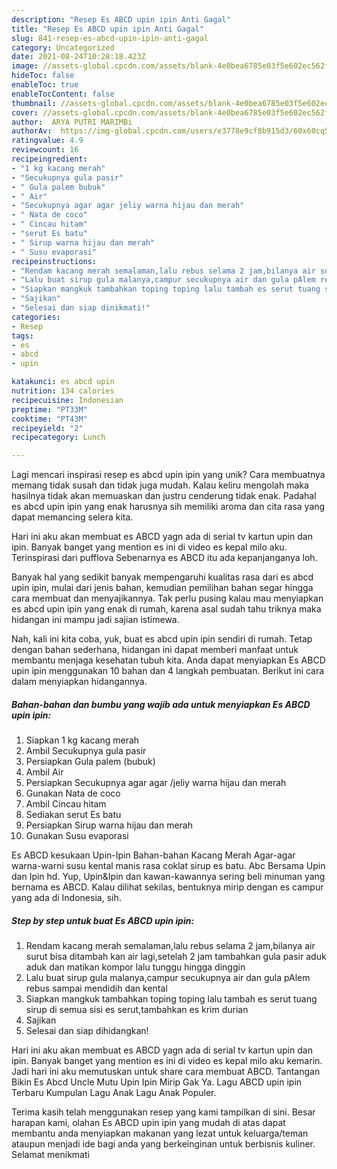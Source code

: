 ```yaml
---
description: "Resep Es ABCD upin ipin Anti Gagal"
title: "Resep Es ABCD upin ipin Anti Gagal"
slug: 841-resep-es-abcd-upin-ipin-anti-gagal
category: Uncategorized
date: 2021-08-24T10:28:18.423Z
image: //assets-global.cpcdn.com/assets/blank-4e0bea6785e03f5e602ec562f230caae08da540cada707380b4fe1bbebba43da.png
hideToc: false
enableToc: true
enableTocContent: false
thumbnail: //assets-global.cpcdn.com/assets/blank-4e0bea6785e03f5e602ec562f230caae08da540cada707380b4fe1bbebba43da.png
cover: //assets-global.cpcdn.com/assets/blank-4e0bea6785e03f5e602ec562f230caae08da540cada707380b4fe1bbebba43da.png
author:  ARYA PUTRI MARIMBi
authorAv:  https://img-global.cpcdn.com/users/e3778e9cf8b915d3/60x60cq50/avatar.jpg
ratingvalue: 4.9
reviewcount: 16
recipeingredient:
- "1 kg kacang merah"
- "Secukupnya gula pasir"
- " Gula palem bubuk"
- " Air"
- "Secukupnya agar agar jeliy warna hijau dan merah"
- " Nata de coco"
- " Cincau hitam"
- "serut Es batu"
- " Sirup warna hijau dan merah"
- " Susu evaporasi"
recipeinstructions:
- "Rendam kacang merah semalaman,lalu rebus selama 2 jam,bilanya air surut bisa ditambah kan air lagi,setelah 2 jam tambahkan gula pasir aduk aduk dan matikan kompor lalu tunggu hingga dinggin"
- "Lalu buat sirup gula malanya,campur secukupnya air dan gula pAlem rebus sampai mendidih dan kental"
- "Siapkan mangkuk tambahkan toping toping lalu tambah es serut tuang sirup di semua sisi es serut,tambahkan es krim durian"
- "Sajikan"
- "Selesai dan siap dinikmati!"
categories:
- Resep
tags:
- es
- abcd
- upin

katakunci: es abcd upin 
nutrition: 134 calories
recipecuisine: Indonesian
preptime: "PT33M"
cooktime: "PT43M"
recipeyield: "2"
recipecategory: Lunch

---
```



Lagi mencari inspirasi resep es abcd upin ipin yang unik? Cara membuatnya memang tidak susah dan tidak juga mudah. Kalau keliru mengolah maka hasilnya tidak akan memuaskan dan justru cenderung tidak enak. Padahal es abcd upin ipin yang enak harusnya sih memiliki aroma dan cita rasa yang dapat memancing selera kita.


Hari ini aku akan membuat es ABCD yagn ada di serial tv kartun upin dan ipin. Banyak banget yang mention es ini di video es kepal milo aku. Terinspirasi dari pufflova Sebenarnya es ABCD itu ada kepanjanganya loh.

Banyak hal yang sedikit banyak mempengaruhi kualitas rasa dari es abcd upin ipin, mulai dari jenis bahan, kemudian pemilihan bahan segar hingga cara membuat dan menyajikannya. Tak perlu pusing kalau mau menyiapkan es abcd upin ipin yang enak di rumah, karena asal sudah tahu triknya maka hidangan ini mampu jadi sajian istimewa.


Nah, kali ini kita coba, yuk, buat es abcd upin ipin sendiri di rumah. Tetap dengan bahan sederhana, hidangan ini dapat memberi manfaat untuk membantu menjaga kesehatan tubuh kita. Anda dapat menyiapkan Es ABCD upin ipin menggunakan 10 bahan dan 4 langkah pembuatan. Berikut ini cara dalam menyiapkan hidangannya.

<!--inarticleads1-->

##### Bahan-bahan dan bumbu yang wajib ada untuk menyiapkan Es ABCD upin ipin:

1. Siapkan 1 kg kacang merah
1. Ambil Secukupnya gula pasir
1. Persiapkan  Gula palem (bubuk)
1. Ambil  Air
1. Persiapkan Secukupnya agar agar /jeliy warna hijau dan merah
1. Gunakan  Nata de coco
1. Ambil  Cincau hitam
1. Sediakan serut Es batu
1. Persiapkan  Sirup warna hijau dan merah
1. Gunakan  Susu evaporasi


Es ABCD kesukaan Upin-Ipin Bahan-bahan Kacang Merah Agar-agar warna-warni susu kental manis rasa coklat sirup es batu. Abc Bersama Upin dan Ipin hd. Yup, Upin&amp;Ipin dan kawan-kawannya sering beli minuman yang bernama es ABCD. Kalau dilihat sekilas, bentuknya mirip dengan es campur yang ada di Indonesia, sih. 

<!--inarticleads2-->

##### Step by step untuk buat Es ABCD upin ipin:

1. Rendam kacang merah semalaman,lalu rebus selama 2 jam,bilanya air surut bisa ditambah kan air lagi,setelah 2 jam tambahkan gula pasir aduk aduk dan matikan kompor lalu tunggu hingga dinggin
1. Lalu buat sirup gula malanya,campur secukupnya air dan gula pAlem rebus sampai mendidih dan kental
1. Siapkan mangkuk tambahkan toping toping lalu tambah es serut tuang sirup di semua sisi es serut,tambahkan es krim durian
1. Sajikan
1. Selesai dan siap dihidangkan!

Hari ini aku akan membuat es ABCD yagn ada di serial tv kartun upin dan ipin. Banyak banget yang mention es ini di video es kepal milo aku kemarin. Jadi hari ini aku memutuskan untuk share cara membuat ABCD. Tantangan Bikin Es Abcd Uncle Mutu Upin Ipin Mirip Gak Ya. Lagu ABCD upin ipin Terbaru Kumpulan Lagu Anak Lagu Anak Populer. 

Terima kasih telah menggunakan resep yang kami tampilkan di sini. Besar harapan kami, olahan Es ABCD upin ipin yang mudah di atas dapat membantu anda menyiapkan makanan yang lezat untuk keluarga/teman ataupun menjadi ide bagi anda yang berkeinginan untuk berbisnis kuliner. Selamat menikmati

